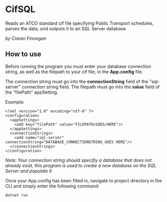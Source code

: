 # CifSQL 
Reads an ATCO standard cif file specifying Public Transport schedules, parses the data, and outputs it to an SQL Server database.

*by Ciaran Finnegan* 

## How to use
Before running the program you must enter your database connection string, as well as the filepath to your cif file, in the **App.config** file.

The connection string must go into the **connectionString** field of the "sql-server" connection string field.
The filepath must go into the **value** field of the "filePath" appSetting.

Example:
```
<?xml version="1.0" encoding="utf-8" ?>
<configuration>
  <appSettings>
    <add key="filePath" value="FILEPATH/GOES/HERE"/>
  </appSettings>
  <connectionStrings>
    <add name="sql-server" connectionString="DATABASE_CONNECTIONSTRING_GOES HERE"/>
  </connectionStrings>
</configuration>
```
*Note: Your connection string should specifiy a database that does not already exist, this program is used to create a new database on the SQL Server and populate it*

Once your App.config has been filled in, navigate to project directory in the CLI and simply enter the following command:
```
dotnet run
```

